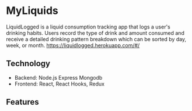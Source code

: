 # MyLiquids
LiquidLogged is a liquid consumption tracking app that logs a user's drinking habits. Users record the type of drink and amount consumed and receive a detailed drinking pattern breakdown which can be sorted by day, week, or month.
https://liquidlogged.herokuapp.com/#/

## Technology
* Backend: Node.js Express Mongodb
* Frontend: React, React Hooks, Redux

## Features
